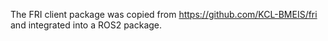The FRI client package was copied from https://github.com/KCL-BMEIS/fri and integrated into a ROS2 package.